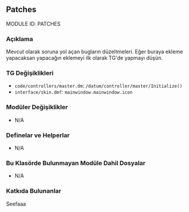## Patches

MODULE ID: PATCHES

### Açıklama

Mevcut olarak soruna yol açan bugların düzeltmeleri. Eğer buraya ekleme yapacaksan yapacağın eklemeyi ilk olarak TG'de yapmayı düşün.

### TG Değişiklikleri

- `code/controllers/master.dm`: `/datum/controller/master/Initialize()`
- `interface/skin.dmf`: `mainwindow.mainwindow.icon`

### Modüler Değişiklikler

- N/A

### Definelar ve Helperlar

- N/A

### Bu Klasörde Bulunmayan Modüle Dahil Dosyalar

- N/A

### Katkıda Bulunanlar

Seefaaa
